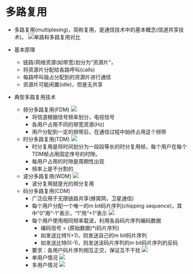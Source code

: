 # 多路复用
- 多路复用(multiplexing)，简称复用，是通信技术中的基本概念(信道共享技术)。
![单路和多路复用对比](https://computernetworking.oss-cn-hongkong.aliyuncs.com/multiplexing/2.png)
- 基本原理
    - 链路/网络资源(如带宽)划分为”资源片“，
    - 将资源片分配给各路呼叫(calls)
    - 每路呼叫独占分配到的资源片进行通信
    - 资源片可能闲置(idle)，但是无共享
- 典型多路复用技术
    
    - 频分多路复用(FDM)
    ![](https://computernetworking.oss-cn-hongkong.aliyuncs.com/multiplexing/3.png)
        - 将信道根据信号频率划分，电视信号
        - 各用户占用不同的带宽资源(Hz)
        - 用户分配到一定的频带后，在通信过程中始终占用这个频带
    - 时分多路复用(TDM)
        ![](https://computernetworking.oss-cn-hongkong.aliyuncs.com/multiplexing/4.png)
        - 时分复用是将时间划分为一段段等长的时分复用帧，每个用户在每个TDM帧占用固定序号的时隙。
        - 每用户占用的时隙是周期性出现
        - 频率上是不分割的
    - 波分多路复用(WDM)
        ![](https://computernetworking.oss-cn-hongkong.aliyuncs.com/multiplexing/5.png)
        - 波分复用就是光的频分复用      
    - 码分多路复用(CDM)
        - 广泛应用于无限链路共享(蜂窝网，卫星通信)
        - 每个用户分配一个唯一的m bit码片序列(chipping sequence)，其中"0"用“-1”表示，“1”用“+1”表示
        ![](https://computernetworking.oss-cn-hongkong.aliyuncs.com/multiplexing/6.png)
        - 每个用户使用相同频率载波，利用各自码片序列编码数据
            - 编码信号 = (原始数据)*(码片序列)
            - 如发送比特1(+1)，则发送自己的m bit码片序列
            - 如发送比特0(-1)，则发送该码片序列的m bit码片序列的反码
        - 要求：各用户码片序列相互正交，保证互不干扰
        ![](https://computernetworking.oss-cn-hongkong.aliyuncs.com/multiplexing/7.png)
        - 单用户情况
        ![](https://computernetworking.oss-cn-hongkong.aliyuncs.com/multiplexing/10.png)
        - 多用户情况
        ![](https://computernetworking.oss-cn-hongkong.aliyuncs.com/multiplexing/11.png)
